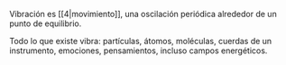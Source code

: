 Vibración es [[4|movimiento]], una oscilación periódica alrededor de un punto de equilibrio. 

Todo lo que existe vibra: partículas, átomos, moléculas, cuerdas de un instrumento, emociones, pensamientos, incluso campos energéticos.